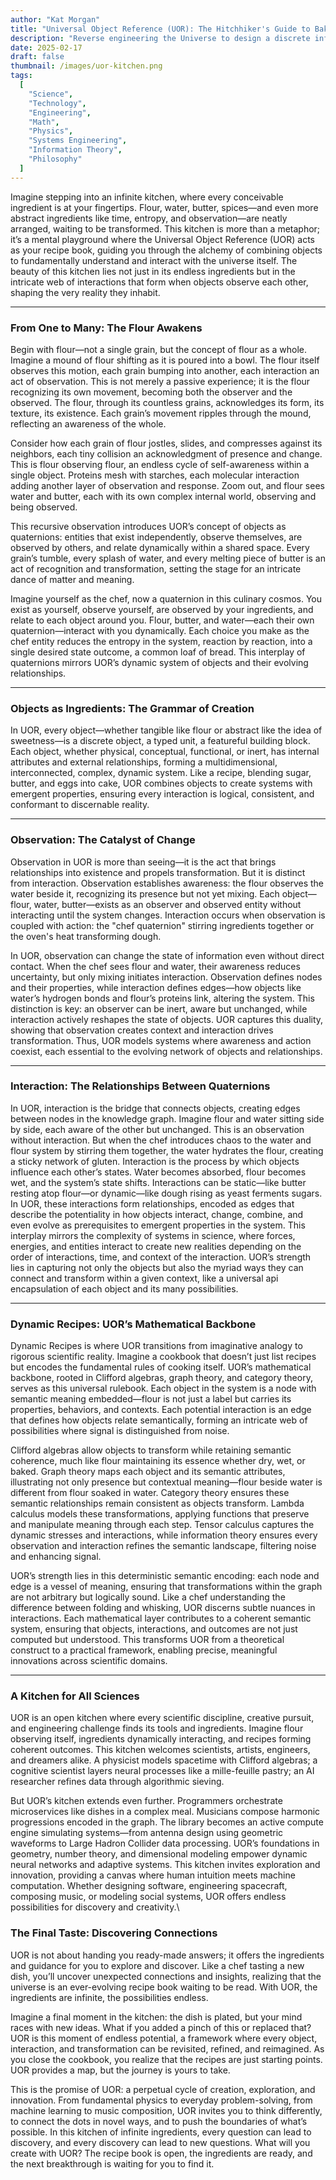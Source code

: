 ```yaml
---
author: "Kat Morgan"
title: "Universal Object Reference (UOR): The Hitchhiker's Guide to Baking the Omniverse"
description: "Reverse engineering the Universe to design a discrete information system of everything.",
date: 2025-02-17
draft: false
thumbnail: /images/uor-kitchen.png
tags:
  [
    "Science",
    "Technology",
    "Engineering",
    "Math",
    "Physics",
    "Systems Engineering",
    "Information Theory",
    "Philosophy"
  ]
---
```




Imagine stepping into an infinite kitchen, where every conceivable ingredient is at your fingertips. Flour, water, butter, spices—and even more abstract ingredients like time, entropy, and observation—are neatly arranged, waiting to be transformed. This kitchen is more than a metaphor; it’s a mental playground where the Universal Object Reference (UOR) acts as your recipe book, guiding you through the alchemy of combining objects to fundamentally understand and interact with the universe itself. The beauty of this kitchen lies not just in its endless ingredients but in the intricate web of interactions that form when objects observe each other, shaping the very reality they inhabit.

---

### **From One to Many: The Flour Awakens**

Begin with flour—not a single grain, but the concept of flour as a whole. Imagine a mound of flour shifting as it is poured into a bowl. The flour itself observes this motion, each grain bumping into another, each interaction an act of observation. This is not merely a passive experience; it is the flour recognizing its own movement, becoming both the observer and the observed. The flour, through its countless grains, acknowledges its form, its texture, its existence. Each grain’s movement ripples through the mound, reflecting an awareness of the whole. 

Consider how each grain of flour jostles, slides, and compresses against its neighbors, each tiny collision an acknowledgment of presence and change. This is flour observing flour, an endless cycle of self-awareness within a single object. Proteins mesh with starches, each molecular interaction adding another layer of observation and response. Zoom out, and flour sees water and butter, each with its own complex internal world, observing and being observed. 

This recursive observation introduces UOR’s concept of objects as quaternions: entities that exist independently, observe themselves, are observed by others, and relate dynamically within a shared space. Every grain’s tumble, every splash of water, and every melting piece of butter is an act of recognition and transformation, setting the stage for an intricate dance of matter and meaning. 

Imagine yourself as the chef, now a quaternion in this culinary cosmos. You exist as yourself, observe yourself, are observed by your ingredients, and relate to each object around you. Flour, butter, and water—each their own quaternion—interact with you dynamically. Each choice you make as the chef entity reduces the entropy in the system, reaction by reaction, into a single desired state outcome, a common loaf of bread. This interplay of quaternions mirrors UOR’s dynamic system of objects and their evolving relationships.

---

### **Objects as Ingredients: The Grammar of Creation**

In UOR, every object—whether tangible like flour or abstract like the idea of sweetness—is a discrete object, a typed unit, a featureful building block. Each object, whether physical, conceptual, functional, or inert, has internal attributes and external relationships, forming a multidimensional, interconnected, complex, dynamic system. Like a recipe, blending sugar, butter, and eggs into cake, UOR combines objects to create systems with emergent properties, ensuring every interaction is logical, consistent, and conformant to discernable reality.

---

### **Observation: The Catalyst of Change**

Observation in UOR is more than seeing—it is the act that brings relationships into existence and propels transformation. But it is distinct from interaction. Observation establishes awareness: the flour observes the water beside it, recognizing its presence but not yet mixing. Each object—flour, water, butter—exists as an observer and observed entity without interacting until the system changes. Interaction occurs when observation is coupled with action: the "chef quaternion" stirring ingredients together or the oven's heat transforming dough. 

In UOR, observation can change the state of information even without direct contact. When the chef sees flour and water, their awareness reduces uncertainty, but only mixing initiates interaction. Observation defines nodes and their properties, while interaction defines edges—how objects like water’s hydrogen bonds and flour’s proteins link, altering the system. This distinction is key: an observer can be inert, aware but unchanged, while interaction actively reshapes the state of objects. UOR captures this duality, showing that observation creates context and interaction drives transformation. Thus, UOR models systems where awareness and action coexist, each essential to the evolving network of objects and relationships.

---

### **Interaction: The Relationships Between Quaternions**

In UOR, interaction is the bridge that connects objects, creating edges between nodes in the knowledge graph. Imagine flour and water sitting side by side, each aware of the other but unchanged. This is an observation without interaction. But when the chef introduces chaos to the water and flour system by stirring them together, the water hydrates the flour, creating a sticky network of gluten. Interaction is the process by which objects influence each other’s states. Water becomes absorbed, flour becomes wet, and the system’s state shifts. Interactions can be static—like butter resting atop flour—or dynamic—like dough rising as yeast ferments sugars. In UOR, these interactions form relationships, encoded as edges that describe the potentiality in how objects interact, change, combine, and even evolve as prerequisites to emergent properties in the system. This interplay mirrors the complexity of systems in science, where forces, energies, and entities interact to create new realities depending on the order of interactions, time, and context of the interaction. UOR’s strength lies in capturing not only the objects but also the myriad ways they can connect and transform within a given context, like a universal api encapsulation of each object and its many possibilities.

---

### **Dynamic Recipes: UOR’s Mathematical Backbone**

Dynamic Recipes is where UOR transitions from imaginative analogy to rigorous scientific reality. Imagine a cookbook that doesn’t just list recipes but encodes the fundamental rules of cooking itself. UOR’s mathematical backbone, rooted in Clifford algebras, graph theory, and category theory, serves as this universal rulebook. Each object in the system is a node with semantic meaning embedded—flour is not just a label but carries its properties, behaviors, and contexts. Each potential interaction is an edge that defines how objects relate semantically, forming an intricate web of possibilities where signal is distinguished from noise.

Clifford algebras allow objects to transform while retaining semantic coherence, much like flour maintaining its essence whether dry, wet, or baked. Graph theory maps each object and its semantic attributes, illustrating not only presence but contextual meaning—flour beside water is different from flour soaked in water. Category theory ensures these semantic relationships remain consistent as objects transform. Lambda calculus models these transformations, applying functions that preserve and manipulate meaning through each step. Tensor calculus captures the dynamic stresses and interactions, while information theory ensures every observation and interaction refines the semantic landscape, filtering noise and enhancing signal.

UOR’s strength lies in this deterministic semantic encoding: each node and edge is a vessel of meaning, ensuring that transformations within the graph are not arbitrary but logically sound. Like a chef understanding the difference between folding and whisking, UOR discerns subtle nuances in interactions. Each mathematical layer contributes to a coherent semantic system, ensuring that objects, interactions, and outcomes are not just computed but understood. This transforms UOR from a theoretical construct to a practical framework, enabling precise, meaningful innovations across scientific domains.

---

### **A Kitchen for All Sciences**

UOR is an open kitchen where every scientific discipline, creative pursuit, and engineering challenge finds its tools and ingredients. Imagine flour observing itself, ingredients dynamically interacting, and recipes forming coherent outcomes. This kitchen welcomes scientists, artists, engineers, and dreamers alike. A physicist models spacetime with Clifford algebras; a cognitive scientist layers neural processes like a mille-feuille pastry; an AI researcher refines data through algorithmic sieving.

But UOR’s kitchen extends even further. Programmers orchestrate microservices like dishes in a complex meal. Musicians compose harmonic progressions encoded in the graph. The library becomes an active compute engine simulating systems—from antenna design using geometric waveforms to Large Hadron Collider data processing. UOR’s foundations in geometry, number theory, and dimensional modeling empower dynamic neural networks and adaptive systems. This kitchen invites exploration and innovation, providing a canvas where human intuition meets machine computation. Whether designing software, engineering spacecraft, composing music, or modeling social systems, UOR offers endless possibilities for discovery and creativity.\

### **The Final Taste: Discovering Connections**

UOR is not about handing you ready-made answers; it offers the ingredients and guidance for you to explore and discover. Like a chef tasting a new dish, you’ll uncover unexpected connections and insights, realizing that the universe is an ever-evolving recipe book waiting to be read. With UOR, the ingredients are infinite, the possibilities endless.

Imagine a final moment in the kitchen: the dish is plated, but your mind races with new ideas. What if you added a pinch of this or replaced that? UOR is this moment of endless potential, a framework where every object, interaction, and transformation can be revisited, refined, and reimagined. As you close the cookbook, you realize that the recipes are just starting points. UOR provides a map, but the journey is yours to take.

This is the promise of UOR: a perpetual cycle of creation, exploration, and innovation. From fundamental physics to everyday problem-solving, from machine learning to music composition, UOR invites you to think differently, to connect the dots in novel ways, and to push the boundaries of what’s possible. In this kitchen of infinite ingredients, every question can lead to discovery, and every discovery can lead to new questions. What will you create with UOR? The recipe book is open, the ingredients are ready, and the next breakthrough is waiting for you to find it.


